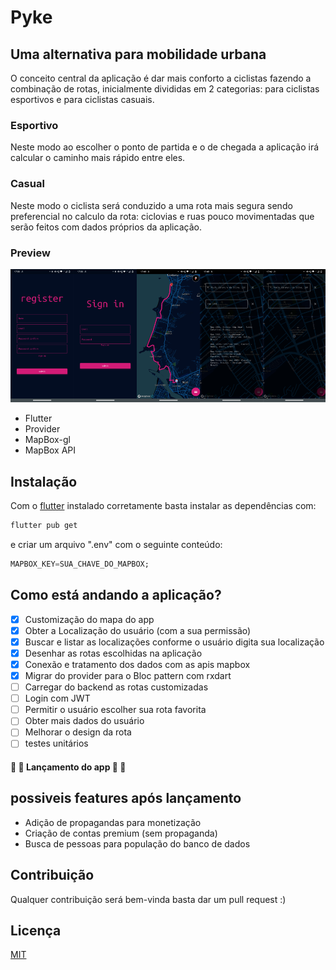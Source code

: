 # Pyke

## Uma alternativa para mobilidade urbana 
O conceito central da aplicação é dar mais conforto a ciclistas fazendo a combinação de rotas, inicialmente divididas em 2 categorias: para ciclistas esportivos e para ciclistas casuais.

### Esportivo 
Neste modo ao escolher o ponto de partida e o de chegada a aplicação irá calcular o caminho mais rápido entre eles.

### Casual
Neste modo o ciclista será conduzido a uma rota mais segura sendo preferencial no calculo da rota: ciclovias e ruas pouco movimentadas que serão feitos com dados próprios da aplicação.

### Preview 
![plot](./preview/fullPreview.png)
- Flutter 
- Provider 
- MapBox-gl
- MapBox API


## Instalação
Com o [flutter](https://flutter.dev/docs/get-started/install) instalado corretamente basta instalar as dependências com:


```bash
flutter pub get
```

e criar um arquivo ".env" com o seguinte conteúdo: 
```dart
MAPBOX_KEY=SUA_CHAVE_DO_MAPBOX;

```

## Como está andando a aplicação?
- [X] Customização do mapa do app
- [X] Obter a Localização do usuário (com a sua permissão) 
- [X] Buscar e listar as localizações conforme o usuário digita sua localização
- [X] Desenhar as rotas escolhidas na aplicação
- [X] Conexão e tratamento dos dados com as apis mapbox
- [X] Migrar do provider para o Bloc pattern com rxdart
- [ ] Carregar do backend as rotas customizadas
- [ ] Login com JWT
- [ ] Permitir o usuário escolher sua rota favorita
- [ ] Obter mais dados do usuário
- [ ] Melhorar o design da rota
- [ ] testes unitários

#### :tada: :tada: Lançamento do app :tada: :tada:
## possiveis features após lançamento
- Adição de propagandas para monetização
- Criação de contas premium (sem propaganda)
- Busca de pessoas para população do banco de dados 

## Contribuição
Qualquer contribuição será bem-vinda basta dar um pull request :)

## Licença
[MIT](https://www.mit.edu/~amini/LICENSE.md)
